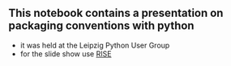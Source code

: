 ## This notebook contains a presentation on packaging conventions with python
- it was held at the Leipzig Python User Group
- for the slide show use [RISE](https://github.com/damianavila/RISE)